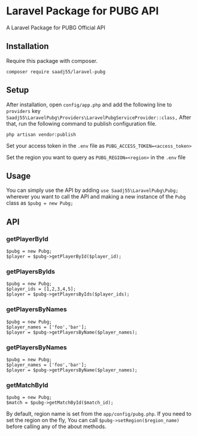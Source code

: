 # Laravel Package for PUBG API 

A Laravel Package for PUBG Official API

## Installation

Require this package with composer.

```shell
composer require saadj55/laravel-pubg
```

## Setup

After installation, open ```config/app.php``` and add the following line to ```providers``` key
 ```Saadj55\LaravelPubg\Providers\LaravelPubgServiceProvider::class,``` 
After that, run the following command to publish configuration file.
```shell
php artisan vendor:publish
```

Set your access token in the ```.env``` file as ```PUBG_ACCESS_TOKEN=<access_token>```

Set the region you want to query as ```PUBG_REGION=<region>``` in the ```.env``` file

## Usage

You can simply use the API by adding ```use Saadj55\LaravelPubg\Pubg;``` wherever you want to call the API
and making a new instance of the ```Pubg``` class as ```$pubg = new Pubg;```

## API

### getPlayerById

```shell
$pubg = new Pubg;
$player = $pubg->getPlayerById($player_id);
```

### getPlayersByIds

```shell
$pubg = new Pubg;
$player_ids = [1,2,3,4,5];
$player = $pubg->getPlayersByIds($player_ids);
```

### getPlayersByNames

```shell
$pubg = new Pubg;
$player_names = ['foo','bar'];
$player = $pubg->getPlayersByName($player_names);
```

### getPlayersByNames

```shell
$pubg = new Pubg;
$player_names = ['foo','bar'];
$player = $pubg->getPlayersByName($player_names);
```

### getMatchById

```shell
$pubg = new Pubg;
$match = $pubg->getMatchById($match_id);
```
By default, region name is set from the ```app/config/pubg.php```. 
If you need to set the region on the fly, You can call ```$pubg->setRegion($region_name)``` before calling any
of the about methods.





















